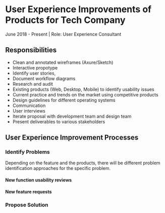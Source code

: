 # User Experience Improvements of Products for Tech Company
June 2018 - Present | Role: User Experience Consultant

## Responsibilities

- Clean and annotated wireframes (Axure/Sketch)
 - Interactive propotype
 - Identify user stories,
 - Document workflow diagrams
- Research and audit
 - Existing products (Web, Desktop, Mobile) to identify usability issues
 - Current practice and trends on the market using competitive products
 - Design guidelines for different operating systems
- Communication
 - User interviews
 - Iterate proposal with development team and design team
 - Present deliverables to various stakeholders


## User Experience Improvement Processes

### Identify Problems
Depending on the feature and the products, there will be different problem identification approaches for the specific problem.

#### New function usability reviews


#### New feature requests



### Propose Solution




